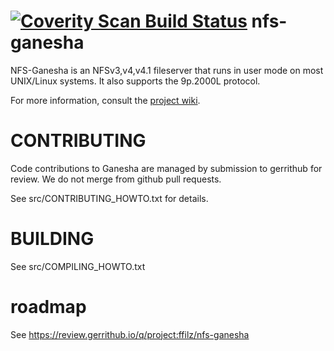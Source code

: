 [![Coverity Scan Build Status](https://scan.coverity.com/projects/2187/badge.svg)](https://scan.coverity.com/projects/2187)
nfs-ganesha
===========

NFS-Ganesha is an NFSv3,v4,v4.1 fileserver that runs in user mode on most UNIX/Linux systems.  It also supports the 9p.2000L protocol.

For more information, consult the [project wiki](https://github.com/nfs-ganesha/nfs-ganesha/wiki).

# CONTRIBUTING

Code contributions to Ganesha are managed by submission to gerrithub for review. We do not merge from github pull requests.

See src/CONTRIBUTING_HOWTO.txt for details.

# BUILDING

See src/COMPILING_HOWTO.txt

# roadmap

See https://review.gerrithub.io/q/project:ffilz/nfs-ganesha
